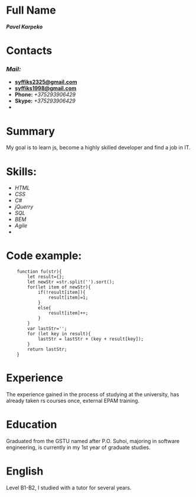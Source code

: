# Full Name
***Pavel Karpeko***

# Сontacts
   ### ***Mail:*** ###
* **syffiks2325@gmail.com**    
* **syffiks1998@gmail.com**    
* **Phone:** *+375293906429*   
* **Skype:** *+375293906429*
* 
# Summary
My goal is to learn js, become a highly skilled developer and find a job in IT.

# Skills: 
* *HTML*  
* *CSS*   
* *C#*    
* *jQuerry*   
* *SQL*   
* *BEM*   
* *Agile*     
* 
# Code example:

        function fu(str){
            let result={};
            let newStr =str.split('').sort();
            for(let item of newStr){
                if(!result[item]){
                    result[item]=1;
                }
                else{
                    result[item]++;
                }
            }
            var lastStr='';
            for (let key in result){
                lastStr = lastStr + (key + result[key]);
            }
            return lastStr;
        }

# Experience 
The experience gained in the process of studying at the university, has already taken rs courses once, external EPAM training.

# Education
Graduated from the GSTU named after P.O. Suhoi, majoring in software engineering, is currently in my 1st year of graduate studies.

# English 
Level B1-B2, I studied with a tutor for several years.
